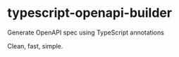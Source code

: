 # typescript-openapi-builder
Generate OpenAPI spec using TypeScript annotations

Clean, fast, simple.
